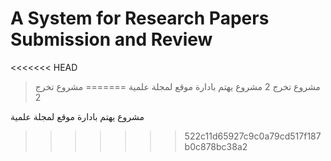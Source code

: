# A System for Research Papers Submission and Review
<<<<<<< HEAD
>مشروع تخرج 2
>مشروع يهتم بادارة موقع لمجلة علمية
=======
مشروع تخرج 2

مشروع يهتم بادارة موقع لمجلة علمية
>>>>>>> 522c11d65927c9c0a79cd517f187b0c878bc38a2

